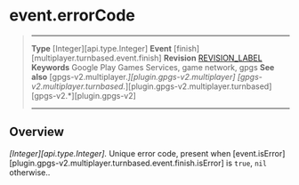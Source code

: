 # event.errorCode

> --------------------- ------------------------------------------------------------------------------------------
> __Type__              [Integer][api.type.Integer]
> __Event__             [finish][multiplayer.turnbased.event.finish]
> __Revision__          [REVISION_LABEL](REVISION_URL)
> __Keywords__          Google Play Games Services, game network, gpgs
> __See also__          [gpgs-v2.multiplayer.*][plugin.gpgs-v2.multiplayer]
>                       [gpgs-v2.multiplayer.turnbased.*][plugin.gpgs-v2.multiplayer.turnbased]
>                       [gpgs-v2.*][plugin.gpgs-v2]
> --------------------- ------------------------------------------------------------------------------------------

## Overview

_[Integer][api.type.Integer]._ Unique error code, present when [event.isError][plugin.gpgs-v2.multiplayer.turnbased.event.finish.isError] is `true`, `nil` otherwise..
